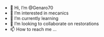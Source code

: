 - 👋 Hi, I’m @Genaro70
- 👀 I’m interested in mecanics
- 🌱 I’m currently learning 
- 💞️ I’m looking to collaborate on restorations
- 📫 How to reach me ...

<!---
Genaro70/Genaro70 is a ✨ special ✨ repository because its `README.md` (this file) appears on your GitHub profile.
You can click the Preview link to take a look at your changes.
--->

